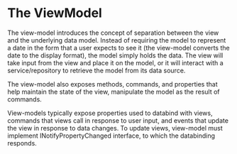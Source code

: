# The ViewModel

The view-model introduces the concept of separation between the view and the underlying data model. Instead of requiring the model to represent a date in the form that a user expects to see it (the view-model converts the date to the display format), the model simply holds the data. The view will take input from the view and place it on the model, or it will interact with a service/repository to retrieve the model from its data source.

The view-model also exposes methods, commands, and properties that help maintain the state of the view, manipulate the model as the result of commands.

View-models typically expose properties used to databind with views, commands that views call in response to user input, and events that update the view in response to data changes. To update views, view-model must implement INotifyPropertyChanged interface, to which the databinding responds.
